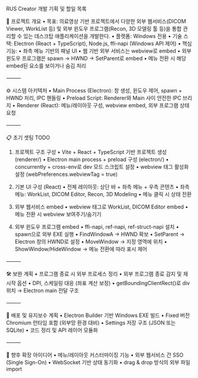 RUS Creator 개발 기획 및 할일 목록

🧭 프로젝트 개요
• 목표: 의료영상 기반 프로젝트에서 다양한 외부 웹서비스(DICOM Viewer, WorkList 등) 및 외부 윈도우 프로그램(Recon, 3D 모델링 툴 등)을 통합 관리할 수 있는 데스크탑 애플리케이션을 개발한다.
• 플랫폼: Windows 전용
• 기술 스택: Electron (React + TypeScript), Node.js, ffi-napi (Windows API 제어)
• 핵심 기능:
• 좌측 메뉴 기반의 패널 UI
• 웹 기반 외부 서비스는 webview로 embed
• 외부 윈도우 프로그램은 spawn → HWND → SetParent로 embed
• 메뉴 전환 시 해당 embed된 요소를 보이거나 숨김 처리

⸻

⚙️ 시스템 아키텍처
• Main Process (Electron): 창 생성, 윈도우 제어, spawn + HWND 처리, IPC 핸들링
• Preload Script: Renderer와 Main 사이 안전한 IPC 브리지
• Renderer (React): 메뉴/레이아웃 구성, webview embed, 외부 프로그램 상태 요청

⸻

📋 초기 셋팅 TODO

1. 프로젝트 구조 구성
   • Vite + React + TypeScript 기반 프로젝트 생성 (renderer/)
   • Electron main process + preload 구성 (electron/)
   • concurrently + cross-env로 dev 모드 스크립트 설정
   • webview 태그 활성화 설정 (webPreferences.webviewTag = true)

2. 기본 UI 구성 (React)
   • 전체 레이아웃: 상단 바 + 좌측 메뉴 + 우측 콘텐츠
   • 좌측 메뉴: WorkList, DICOM Editor, Recon, 3D Modeling
   • 메뉴 클릭 시 상태 전환

3. 외부 웹서비스 embed
   • webview 태그로 WorkList, DICOM Editor embed
   • 메뉴 전환 시 webview 보여주기/숨기기

4. 외부 윈도우 프로그램 embed
   • ffi-napi, ref-napi, ref-struct-napi 설치
   • spawn으로 외부 EXE 실행
   • FindWindowA → HWND 확보
   • SetParent → Electron 창의 HWND로 설정
   • MoveWindow → 지정 영역에 위치
   • ShowWindow/HideWindow → 메뉴 전환에 따라 표시 제어

⸻

🛠️ 보완 계획
• 프로그램 종료 시 외부 프로세스 정리
• 외부 프로그램 종료 감지 및 재시작 옵션
• DPI, 스케일링 대응 (좌표 계산 보정)
• getBoundingClientRect()로 div 위치 → Electron main 전달 구조

⸻

🚀 배포 및 유지보수 계획
• Electron Builder 기반 Windows EXE 빌드
• Fixed 버전 Chromium 런타임 포함 (외부망 환경 대비)
• Settings 저장 구조 (JSON 또는 SQLite)
• 코드 정리 및 API 레이어 모듈화

⸻

🧠 향후 확장 아이디어
• 메뉴/레이아웃 커스터마이징 기능
• 외부 웹서비스 간 SSO (Single Sign-On)
• WebSocket 기반 상태 동기화
• drag & drop 방식의 외부 파일 import

